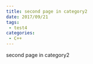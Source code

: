 ```yaml
---
title: second page in category2
date: 2017/09/21
tags:
 - test4
categories:
 - C++
---
```


second page in category2